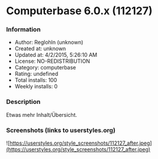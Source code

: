 # Computerbase 6.0.x (112127)

### Information
- Author: Reglohln (unknown)
- Created at: unknown
- Updated at: 4/2/2015, 5:26:10 AM
- License: NO-REDISTRIBUTION
- Category: computerbase
- Rating: undefined
- Total installs: 100
- Weekly installs: 0


### Description
Etwas mehr Inhalt/Übersicht.


### Screenshots (links to userstyles.org)
![https://userstyles.org/style_screenshots/112127_after.jpeg](https://userstyles.org/style_screenshots/112127_after.jpeg)



